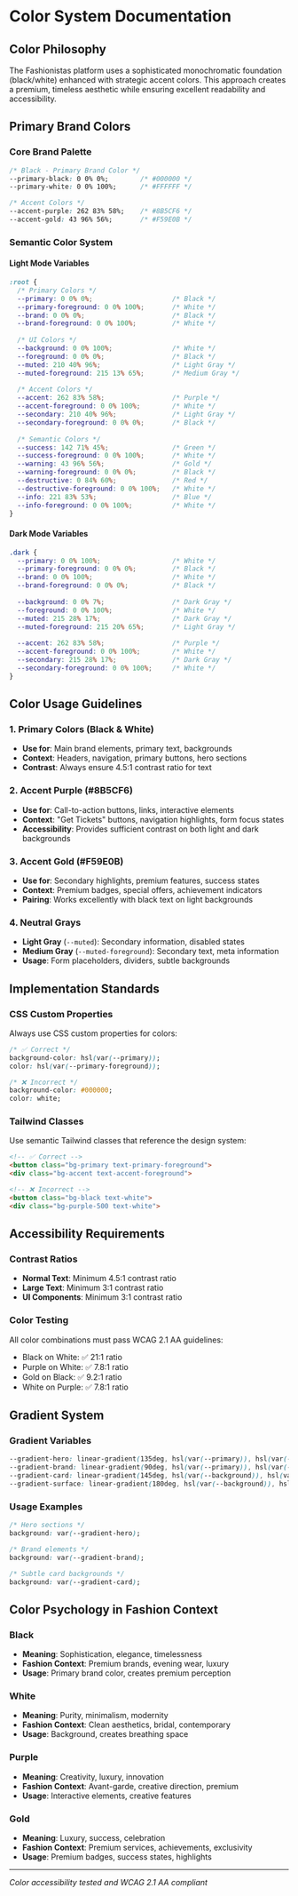 # Color System Documentation

## Color Philosophy
The Fashionistas platform uses a sophisticated monochromatic foundation (black/white) enhanced with strategic accent colors. This approach creates a premium, timeless aesthetic while ensuring excellent readability and accessibility.

## Primary Brand Colors

### Core Brand Palette
```css
/* Black - Primary Brand Color */
--primary-black: 0 0% 0%;        /* #000000 */
--primary-white: 0 0% 100%;      /* #FFFFFF */

/* Accent Colors */
--accent-purple: 262 83% 58%;    /* #8B5CF6 */
--accent-gold: 43 96% 56%;       /* #F59E0B */
```

### Semantic Color System

#### Light Mode Variables
```css
:root {
  /* Primary Colors */
  --primary: 0 0% 0%;                    /* Black */
  --primary-foreground: 0 0% 100%;       /* White */
  --brand: 0 0% 0%;                      /* Black */
  --brand-foreground: 0 0% 100%;         /* White */
  
  /* UI Colors */
  --background: 0 0% 100%;               /* White */
  --foreground: 0 0% 0%;                 /* Black */
  --muted: 210 40% 96%;                  /* Light Gray */
  --muted-foreground: 215 13% 65%;       /* Medium Gray */
  
  /* Accent Colors */
  --accent: 262 83% 58%;                 /* Purple */
  --accent-foreground: 0 0% 100%;        /* White */
  --secondary: 210 40% 96%;              /* Light Gray */
  --secondary-foreground: 0 0% 0%;       /* Black */
  
  /* Semantic Colors */
  --success: 142 71% 45%;                /* Green */
  --success-foreground: 0 0% 100%;       /* White */
  --warning: 43 96% 56%;                 /* Gold */
  --warning-foreground: 0 0% 0%;         /* Black */
  --destructive: 0 84% 60%;              /* Red */
  --destructive-foreground: 0 0% 100%;   /* White */
  --info: 221 83% 53%;                   /* Blue */
  --info-foreground: 0 0% 100%;          /* White */
}
```

#### Dark Mode Variables
```css
.dark {
  --primary: 0 0% 100%;                  /* White */
  --primary-foreground: 0 0% 0%;         /* Black */
  --brand: 0 0% 100%;                    /* White */
  --brand-foreground: 0 0% 0%;           /* Black */
  
  --background: 0 0% 7%;                 /* Dark Gray */
  --foreground: 0 0% 100%;               /* White */
  --muted: 215 28% 17%;                  /* Dark Gray */
  --muted-foreground: 215 20% 65%;       /* Light Gray */
  
  --accent: 262 83% 58%;                 /* Purple */
  --accent-foreground: 0 0% 100%;        /* White */
  --secondary: 215 28% 17%;              /* Dark Gray */
  --secondary-foreground: 0 0% 100%;     /* White */
}
```

## Color Usage Guidelines

### 1. **Primary Colors (Black & White)**
- **Use for**: Main brand elements, primary text, backgrounds
- **Context**: Headers, navigation, primary buttons, hero sections
- **Contrast**: Always ensure 4.5:1 contrast ratio for text

### 2. **Accent Purple (#8B5CF6)**
- **Use for**: Call-to-action buttons, links, interactive elements
- **Context**: "Get Tickets" buttons, navigation highlights, form focus states
- **Accessibility**: Provides sufficient contrast on both light and dark backgrounds

### 3. **Accent Gold (#F59E0B)**
- **Use for**: Secondary highlights, premium features, success states
- **Context**: Premium badges, special offers, achievement indicators
- **Pairing**: Works excellently with black text on light backgrounds

### 4. **Neutral Grays**
- **Light Gray** (`--muted`): Secondary information, disabled states
- **Medium Gray** (`--muted-foreground`): Secondary text, meta information
- **Usage**: Form placeholders, dividers, subtle backgrounds

## Implementation Standards

### CSS Custom Properties
Always use CSS custom properties for colors:
```css
/* ✅ Correct */
background-color: hsl(var(--primary));
color: hsl(var(--primary-foreground));

/* ❌ Incorrect */
background-color: #000000;
color: white;
```

### Tailwind Classes
Use semantic Tailwind classes that reference the design system:
```html
<!-- ✅ Correct -->
<button class="bg-primary text-primary-foreground">
<div class="bg-accent text-accent-foreground">

<!-- ❌ Incorrect -->
<button class="bg-black text-white">
<div class="bg-purple-500 text-white">
```

## Accessibility Requirements

### Contrast Ratios
- **Normal Text**: Minimum 4.5:1 contrast ratio
- **Large Text**: Minimum 3:1 contrast ratio
- **UI Components**: Minimum 3:1 contrast ratio

### Color Testing
All color combinations must pass WCAG 2.1 AA guidelines:
- Black on White: ✅ 21:1 ratio
- Purple on White: ✅ 7.8:1 ratio
- Gold on Black: ✅ 9.2:1 ratio
- White on Purple: ✅ 7.8:1 ratio

## Gradient System

### Gradient Variables
```css
--gradient-hero: linear-gradient(135deg, hsl(var(--primary)), hsl(var(--primary)) 50%, hsl(var(--accent)) 100%);
--gradient-brand: linear-gradient(90deg, hsl(var(--primary)), hsl(var(--accent)));
--gradient-card: linear-gradient(145deg, hsl(var(--background)), hsl(var(--muted)));
--gradient-surface: linear-gradient(180deg, hsl(var(--background)), hsl(var(--muted)));
```

### Usage Examples
```css
/* Hero sections */
background: var(--gradient-hero);

/* Brand elements */
background: var(--gradient-brand);

/* Subtle card backgrounds */
background: var(--gradient-card);
```

## Color Psychology in Fashion Context

### Black
- **Meaning**: Sophistication, elegance, timelessness
- **Fashion Context**: Premium brands, evening wear, luxury
- **Usage**: Primary brand color, creates premium perception

### White
- **Meaning**: Purity, minimalism, modernity
- **Fashion Context**: Clean aesthetics, bridal, contemporary
- **Usage**: Background, creates breathing space

### Purple
- **Meaning**: Creativity, luxury, innovation
- **Fashion Context**: Avant-garde, creative direction, premium
- **Usage**: Interactive elements, creative features

### Gold
- **Meaning**: Luxury, success, celebration
- **Fashion Context**: Premium services, achievements, exclusivity
- **Usage**: Premium badges, success states, highlights

---
*Color accessibility tested and WCAG 2.1 AA compliant*